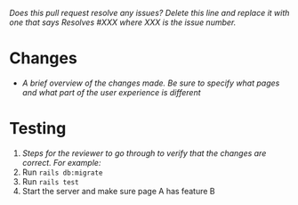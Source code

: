 *Does this pull request resolve any issues?  Delete this line and replace it with one that says Resolves #XXX where XXX is the issue number.*

# Changes

- *A brief overview of the changes made.  Be sure to specify what pages and what part of the user experience is different*

# Testing

1. *Steps for the reviewer to go through to verify that the changes are correct.  For example:*
2. Run `rails db:migrate`
3. Run `rails test`
4. Start the server and make sure page A has feature B
